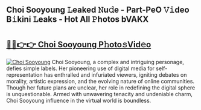 ## Choi Sooyoung 𝙻eaked 𝙽u𝚍e - Part-PeO 𝚅𝚒deo B𝚒kini 𝙻eaks - Hot All 𝙿hotos bVAKX

# <h2><a href="http://ld1som.urlbe.top/?page=Choi+Sooyoung">🔗🔗👉👉 Choi Sooyoung P𝚑oto𝚜Vid𝚎o</a></h2>

[![Choi Sooyoung](https://i.imgur.com/eBuTRDB.gif)](http://ld1som.urlbe.top/?page=Choi+Sooyoung)
Choi Sooyoung, a complex and intriguing personage, defies simple labels. Her pioneering use of digital media for self-representation has enthralled and infuriated viewers, igniting debates on morality, artistic expression, and the evolving nature of online communities. Though her future plans are unclear, her role in redefining the digital sphere is unquestionable. Armed with unwavering tenacity and undeniable charm, Choi Sooyoung influence in the virtual world is boundless.

